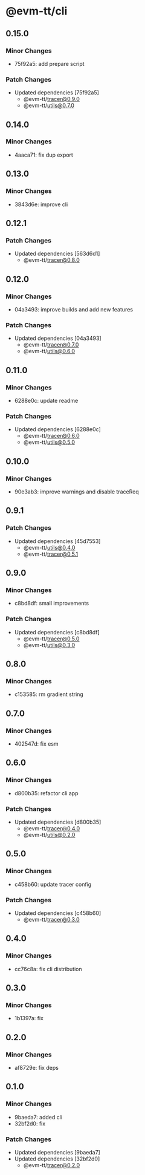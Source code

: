 # @evm-tt/cli

## 0.15.0

### Minor Changes

- 75f92a5: add prepare script

### Patch Changes

- Updated dependencies [75f92a5]
  - @evm-tt/tracer@0.9.0
  - @evm-tt/utils@0.7.0

## 0.14.0

### Minor Changes

- 4aaca71: fix dup export

## 0.13.0

### Minor Changes

- 3843d6e: improve cli

## 0.12.1

### Patch Changes

- Updated dependencies [563d6d1]
  - @evm-tt/tracer@0.8.0

## 0.12.0

### Minor Changes

- 04a3493: improve builds and add new features

### Patch Changes

- Updated dependencies [04a3493]
  - @evm-tt/tracer@0.7.0
  - @evm-tt/utils@0.6.0

## 0.11.0

### Minor Changes

- 6288e0c: update readme

### Patch Changes

- Updated dependencies [6288e0c]
  - @evm-tt/tracer@0.6.0
  - @evm-tt/utils@0.5.0

## 0.10.0

### Minor Changes

- 90e3ab3: improve warnings and disable traceReq

## 0.9.1

### Patch Changes

- Updated dependencies [45d7553]
  - @evm-tt/utils@0.4.0
  - @evm-tt/tracer@0.5.1

## 0.9.0

### Minor Changes

- c8bd8df: small improvements

### Patch Changes

- Updated dependencies [c8bd8df]
  - @evm-tt/tracer@0.5.0
  - @evm-tt/utils@0.3.0

## 0.8.0

### Minor Changes

- c153585: rm gradient string

## 0.7.0

### Minor Changes

- 402547d: fix esm

## 0.6.0

### Minor Changes

- d800b35: refactor cli app

### Patch Changes

- Updated dependencies [d800b35]
  - @evm-tt/tracer@0.4.0
  - @evm-tt/utils@0.2.0

## 0.5.0

### Minor Changes

- c458b60: update tracer config

### Patch Changes

- Updated dependencies [c458b60]
  - @evm-tt/tracer@0.3.0

## 0.4.0

### Minor Changes

- cc76c8a: fix cli distribution

## 0.3.0

### Minor Changes

- 1b1397a: fix

## 0.2.0

### Minor Changes

- af8729e: fix deps

## 0.1.0

### Minor Changes

- 9baeda7: added cli
- 32bf2d0: fix

### Patch Changes

- Updated dependencies [9baeda7]
- Updated dependencies [32bf2d0]
  - @evm-tt/tracer@0.2.0
